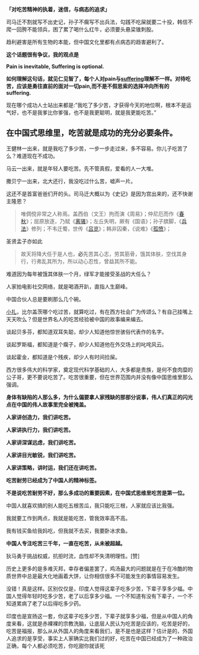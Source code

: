 **「对吃苦精神的执着，迷信，与病态的追求」**

司马迁不割就写不出史记，孙子不瘸写不出兵法，勾践不吃屎就要二十投，韩信不爬一回胯不能领兵，困了累了喝什么红牛，必须要头悬梁锥刺股。

趋利避害是所有生物的本能，但中国文化里都有点病态的趋害避利了。

**这个话题很有争议，我的观点是**

**Pain is inevitable, Suffering is optional.**

**如何理解这句话，就见仁见智了，每个人对pain与[suffering](https://www.zhihu.com/search?q=suffering&search_source=Entity&hybrid_search_source=Entity&hybrid_search_extra={"sourceType"%3A"answer"%2C"sourceId"%3A273414146})理解不一样。对待吃苦，应该是勇往直前的面对一切pain,而不是不假思索的选择冲向所有的suffering.**

现在哪个成功人士站出来都是:”我吃了多少苦，才获得今天的地位啊，根本不是运气好，也不是我爹比你爹强，也不是我更聪明，就是我更能吃苦。” 

## 在中国式思维里，吃苦就是成功的充分必要条件。

王健林一出来，就是我吃了多少苦，一步一步走过来，多不容易。你儿子吃苦了么？难道现在不成功。

马云一出来，就是年轻人要吃苦。先不管真假，爱看的人一大堆。

撒贝宁一出来，北大还行，我没吃过什么苦，嘘声一片。

这还不是首富爸爸们开的头。司马迁大概以为《史记》是因为宫出来的，还不快谢主隆恩？

> 唯倜傥非常之人称焉。盖西伯（文王）拘而演《周易》；仲尼厄而作《[春秋](https://www.zhihu.com/search?q=春秋&search_source=Entity&hybrid_search_source=Entity&hybrid_search_extra={"sourceType"%3A"answer"%2C"sourceId"%3A273414146})》；屈原放逐，乃赋《[离骚](https://www.zhihu.com/search?q=离骚&search_source=Entity&hybrid_search_source=Entity&hybrid_search_extra={"sourceType"%3A"answer"%2C"sourceId"%3A273414146})》；左丘失明，厥有《国语》；孙子膑脚，《[兵法](https://www.zhihu.com/search?q=兵法&search_source=Entity&hybrid_search_source=Entity&hybrid_search_extra={"sourceType"%3A"answer"%2C"sourceId"%3A273414146})》修列；不韦迁蜀，世传《[吕览](https://www.zhihu.com/search?q=吕览&search_source=Entity&hybrid_search_source=Entity&hybrid_search_extra={"sourceType"%3A"answer"%2C"sourceId"%3A273414146})》；韩非囚秦，《说难》《[孤愤](https://www.zhihu.com/search?q=孤愤&search_source=Entity&hybrid_search_source=Entity&hybrid_search_extra={"sourceType"%3A"answer"%2C"sourceId"%3A273414146})》；

圣贤孟子亦如此

> 故天将降大任于是人也，**必**先苦其心志，劳其筋骨，饿其体肤，空伐其身行，行弗乱其所为，所以动心忍性，曾益其所不能。

难道因为每年被饿其体肤一个月，绿军才能接受圣战的大任么？

人家拍电影社交网络，就是喝酒开趴，直指人生巅峰。

中国合伙人总是要刷那么几个碗。

[小扎](https://www.zhihu.com/search?q=小扎&search_source=Entity&hybrid_search_source=Entity&hybrid_search_extra={"sourceType"%3A"answer"%2C"sourceId"%3A273414146})，比尔盖茨哪个吃过苦，就算吃过，有在西方社会广为传颂么？有自己挂嘴上天天吹么？但是世界名人的吃苦经验被中国的故事编来编去。

谈起贝多芬，都知道双耳失聪，却少人知道他惊世骇俗代表作的名字。

谈起罗斯福，都知道是个瘸子，却少人知道他在外交场上的叱咤风云。

谈起霍金，都知道是个残疾，却少人有时间捡屎。

西方很多伟大的科学家，奠定现代科学基础的人，大多都是贵族，是何不食肉糜的公子哥，更不要说吃苦了。吃苦很重要，但在世界范围内并没有像中国思维里那么强调。

**身体有缺陷的人那么多，为什么偏要拿人家残缺的那部分说事，伟人们真正的闪光点在中国的伟人故事里完全被掩盖。**

**人家讲创造力，我们讲吃苦。**

**人家讲执行力，我们讲吃苦。**

**人家讲深谋远虑，我们讲吃苦。**

**人家讲目光敏锐，我们讲吃苦。**

**人家讲策略，讲时运，我们还在讲吃苦。**

**吃苦耐劳已经成为了中国人的精神标签。**

**不是说吃苦耐劳不好，那么多成功的重要因素，在中国式思维里吃苦是第一位。**

中国人就喜欢搞的别人能吃五根苦瓜，我只能吃三根，人家就应该比我强。

我就要工作到两点，我就是能吃苦，管我效率高不高。

我有钱买鱼给我妈吃，但我就不去买，我要卧冰求鱼。

**中国人专注吃苦三千年，一直在吃苦，从未被超越。**

狄马勇于挑战权威，抗拒时流，血性却不失清明理性。[赞]

历史上更多的是多难灭邦，幸存者偏差罢了，鸡汤最大的问题就是在于在冷酷的物质世界中总是最大化地画着大饼，让你相信很多不可能发生的事情容易发生。

没错！真是这样。区别仅仅是，印度人觉得这辈子吃多少苦，下辈子享多少福。中国人觉得年轻时吃多少苦，老了以后享多少福。一个不知道有没有下辈子，一个不知道累病了老了以后得吃多少药。

印度也是宣扬这一套，你这辈子吃多少苦，下辈子就享多少福，但是从中国人的角度来看，这就是赤裸裸的宗教洗脑，让底层人民认为吃苦是应该的，吃苦是好的，吃苦是福报，那么从从外国人的角度来看我们，是不是也是这样？估计是的，外国人追求的是享受，事实上人家确实比我们过的好，吃苦在中国已经成为了一种政治正确，每个人都必须吃苦，你吃甜你就该死